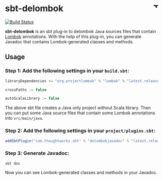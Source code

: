 # sbt-delombok <a href="http://thoughtworks.com/"><img align="right" src="https://www.thoughtworks.com/imgs/tw-logo.png" title="ThoughtWorks" height="15"/></a>

[![Build Status](https://travis-ci.org/ThoughtWorksInc/sbt-delombok.svg)](https://travis-ci.org/ThoughtWorksInc/sbt-delombok)

**sbt-delombok** is an sbt plug-in to delombok Java sources files that contain [Lombok](https://projectlombok.org/) annotations. With the help of this plug-in, you can generate Javadoc that contains Lombok-generated classes and methods.

## Usage

### Step 1: Add the following settings in your `build.sbt`:

``` sbt
libraryDependencies += "org.projectlombok" % "lombok" % "latest.release" % Provided

crossPaths := false

autoScalaLibrary := false
```

The above sbt file creates a Java only project without Scala library. Then you can put some Java source files that contain some Lombok annotations into `src/main/java`.

### Step 2: Add the following settings in your `project/plugins.sbt`:

``` sbt
addSbtPlugin("com.thoughtworks.sbt" % "delombokjavadoc" % "latest.release")
```

### Step 3: Generate Javadoc:

```
sbt doc
```

Now you can see Lombok-generated classes and methods in your Javadoc.
